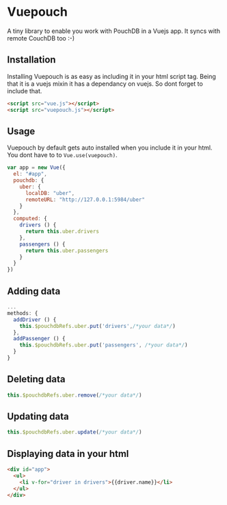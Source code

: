 # Vuepouch
A tiny library to enable you work with PouchDB in a Vuejs app. It syncs with remote CouchDB too :-)
## Installation
Installing Vuepouch is as easy as including it in your html script tag. Being that it is a vuejs mixin 
it has a dependancy on vuejs. So dont forget to include that.
``` html
<script src="vue.js"></script>
<script src="vuepouch.js"></script>
```
## Usage
Vuepouch by default gets auto installed when you include it in your html. You dont 
have to to `Vue.use(vuepouch)`. <br>

``` javascript
var app = new Vue({
  el: "#app",
  pouchdb: {
    uber: {
      localDB: "uber",
      remoteURL: "http://127.0.0.1:5984/uber"
    }
  },
  computed: {
    drivers () {
      return this.uber.drivers
    },
    passengers () {
      return this.uber.passengers
    }
  }
})
```
## Adding data
``` javascript
...
methods: {
  addDriver () {
    this.$pouchdbRefs.uber.put('drivers',/*your data*/)
  },
  addPassenger () {
    this.$pouchdbRefs.uber.put('passengers', /*your data*/)
  } 
}
```
## Deleting data
``` javascript
this.$pouchdbRefs.uber.remove(/*your data*/)
```
## Updating data
``` javascript
this.$pouchdbRefs.uber.update(/*your data*/)
```

## Displaying data in your html
``` html
<div id="app">
  <ul>
    <li v-for="driver in drivers">{{driver.name}}</li>
  </ul>
</div>
```
